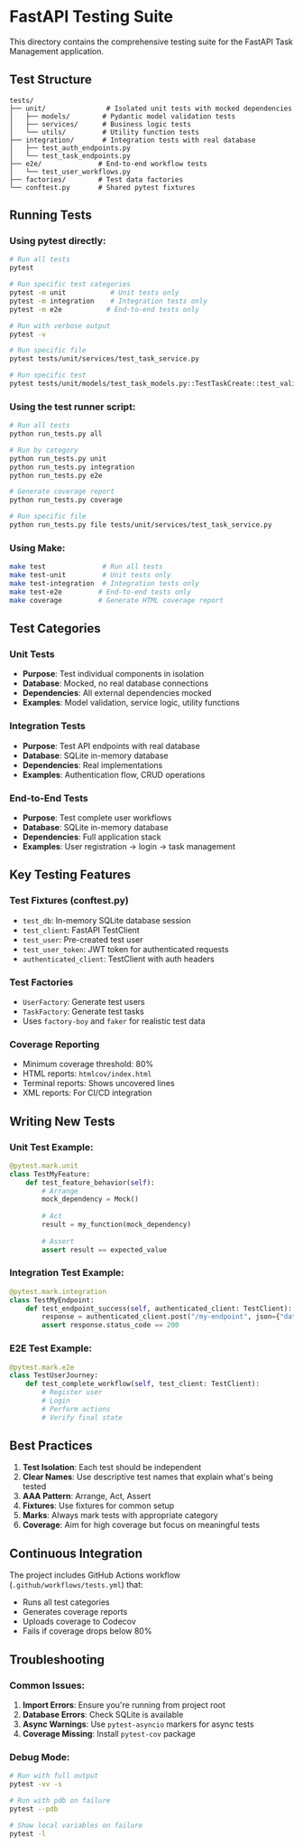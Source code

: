 # FastAPI Testing Suite

This directory contains the comprehensive testing suite for the FastAPI Task Management application.

## Test Structure

```
tests/
├── unit/               # Isolated unit tests with mocked dependencies
│   ├── models/        # Pydantic model validation tests
│   ├── services/      # Business logic tests
│   └── utils/         # Utility function tests
├── integration/       # Integration tests with real database
│   ├── test_auth_endpoints.py
│   └── test_task_endpoints.py
├── e2e/              # End-to-end workflow tests
│   └── test_user_workflows.py
├── factories/        # Test data factories
└── conftest.py       # Shared pytest fixtures
```

## Running Tests

### Using pytest directly:
```bash
# Run all tests
pytest

# Run specific test categories
pytest -m unit           # Unit tests only
pytest -m integration    # Integration tests only
pytest -m e2e           # End-to-end tests only

# Run with verbose output
pytest -v

# Run specific file
pytest tests/unit/services/test_task_service.py

# Run specific test
pytest tests/unit/models/test_task_models.py::TestTaskCreate::test_valid_task_create
```

### Using the test runner script:
```bash
# Run all tests
python run_tests.py all

# Run by category
python run_tests.py unit
python run_tests.py integration
python run_tests.py e2e

# Generate coverage report
python run_tests.py coverage

# Run specific file
python run_tests.py file tests/unit/services/test_task_service.py
```

### Using Make:
```bash
make test              # Run all tests
make test-unit         # Unit tests only
make test-integration  # Integration tests only
make test-e2e         # End-to-end tests only
make coverage         # Generate HTML coverage report
```

## Test Categories

### Unit Tests
- **Purpose**: Test individual components in isolation
- **Database**: Mocked, no real database connections
- **Dependencies**: All external dependencies mocked
- **Examples**: Model validation, service logic, utility functions

### Integration Tests
- **Purpose**: Test API endpoints with real database
- **Database**: SQLite in-memory database
- **Dependencies**: Real implementations
- **Examples**: Authentication flow, CRUD operations

### End-to-End Tests
- **Purpose**: Test complete user workflows
- **Database**: SQLite in-memory database
- **Dependencies**: Full application stack
- **Examples**: User registration → login → task management

## Key Testing Features

### Test Fixtures (conftest.py)
- `test_db`: In-memory SQLite database session
- `test_client`: FastAPI TestClient
- `test_user`: Pre-created test user
- `test_user_token`: JWT token for authenticated requests
- `authenticated_client`: TestClient with auth headers

### Test Factories
- `UserFactory`: Generate test users
- `TaskFactory`: Generate test tasks
- Uses `factory-boy` and `faker` for realistic test data

### Coverage Reporting
- Minimum coverage threshold: 80%
- HTML reports: `htmlcov/index.html`
- Terminal reports: Shows uncovered lines
- XML reports: For CI/CD integration

## Writing New Tests

### Unit Test Example:
```python
@pytest.mark.unit
class TestMyFeature:
    def test_feature_behavior(self):
        # Arrange
        mock_dependency = Mock()
        
        # Act
        result = my_function(mock_dependency)
        
        # Assert
        assert result == expected_value
```

### Integration Test Example:
```python
@pytest.mark.integration
class TestMyEndpoint:
    def test_endpoint_success(self, authenticated_client: TestClient):
        response = authenticated_client.post("/my-endpoint", json={"data": "value"})
        assert response.status_code == 200
```

### E2E Test Example:
```python
@pytest.mark.e2e
class TestUserJourney:
    def test_complete_workflow(self, test_client: TestClient):
        # Register user
        # Login
        # Perform actions
        # Verify final state
```

## Best Practices

1. **Test Isolation**: Each test should be independent
2. **Clear Names**: Use descriptive test names that explain what's being tested
3. **AAA Pattern**: Arrange, Act, Assert
4. **Fixtures**: Use fixtures for common setup
5. **Marks**: Always mark tests with appropriate category
6. **Coverage**: Aim for high coverage but focus on meaningful tests

## Continuous Integration

The project includes GitHub Actions workflow (`.github/workflows/tests.yml`) that:
- Runs all test categories
- Generates coverage reports
- Uploads coverage to Codecov
- Fails if coverage drops below 80%

## Troubleshooting

### Common Issues:
1. **Import Errors**: Ensure you're running from project root
2. **Database Errors**: Check SQLite is available
3. **Async Warnings**: Use `pytest-asyncio` markers for async tests
4. **Coverage Missing**: Install `pytest-cov` package

### Debug Mode:
```bash
# Run with full output
pytest -vv -s

# Run with pdb on failure
pytest --pdb

# Show local variables on failure
pytest -l
```